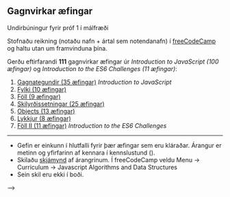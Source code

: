 ## Gagnvirkar æfingar 
Undirbúningur fyrir próf 1 í málfræði

Stofnaðu reikning (notaðu nafn + ártal sem notendanafn) í [freeCodeCamp](https://www.freecodecamp.org/learn/javascript-algorithms-and-data-structures/basic-javascript/) og haltu utan um framvinduna þína.

Gerðu eftirfarandi **111** gagnvirkar æfingar úr  _Introduction to JavaScript (100 æfingar)_ og _Introduction to the ES6 Challenges (11 æfingar)_:

1. [Gagnategundir (35 æfingar)](https://github.com/GunnarThorunnarson/FORR3JS05DU/wiki/Gagnategundir) _Introduction to JavaScript_
1. [Fylki (10 æfingar)](https://github.com/GunnarThorunnarson/FORR3JS05DU/wiki/Fylki) 
1. [Föll (9 æfingar)](https://github.com/GunnarThorunnarson/FORR3JS05DU/wiki/F%C3%B6ll)
1. [Skilyrðissetningar (25 æfingar)](https://github.com/GunnarThorunnarson/FORR3JS05DU/wiki/Skilyr%C3%B0issetningar) 
1. [Objects (13 æfingar)](https://github.com/GunnarThorunnarson/FORR3JS05DU/wiki/Objects)
1. [Lykkjur (8 æfingar)](https://github.com/GunnarThorunnarson/FORR3JS05DU/wiki/Lykkjur) 
1. [Föll II (11 æfingar)](https://github.com/GunnarThorunnarson/FORR3JS05DU/wiki/F%C3%B6ll-II) _Introduction to the ES6 Challenges_

---

<!--

### Námsmat og skil

<!--
 Þú þarft að gera nokkrar _public_ stillingar í `Settings`; _My name, My profile, My points, My timeline_ og mundu að vista.
<br>
-->

- Gefin er einkunn í hlutfalli fyrir þær æfingar sem eru kláraðar. Árangur er metinn og yfirfarinn af kennara í kennslustund ().
- Skilaðu [skjámynd](https://github.com/GunnarThorunnarson/FORR3JS05DU/blob/master/Myndir/v1_freecodecamp.PNG) af árangrinum. Í freeCodeCamp veldu Menu -> Curriculum -> Javascript Algorithms and Data Structures
- Sein skil eru ekki í boði.

-->
